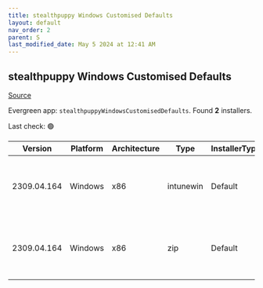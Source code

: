 ```yaml
---
title: stealthpuppy Windows Customised Defaults
layout: default
nav_order: 2
parent: S
last_modified_date: May 5 2024 at 12:41 AM
---
```


## stealthpuppy Windows Customised Defaults

[Source](https://stealthpuppy.com/image-customise/)

Evergreen app: `stealthpuppyWindowsCustomisedDefaults`. Found **2** installers.

Last check: 🟢

| Version     | Platform | Architecture | Type      | InstallerType | Date     | Size  | URI                                                                                                                                                                                                                  |
| ----------- | -------- | ------------ | --------- | ------------- | -------- | ----- | -------------------------------------------------------------------------------------------------------------------------------------------------------------------------------------------------------------------- |
| 2309.04.164 | Windows  | x86          | intunewin | Default       | 4/9/2023 | 37509 | [https://github.com/aaronparker/image-customise/releases/download/v2309.04.164/Install-Defaults.intunewin](https://github.com/aaronparker/image-customise/releases/download/v2309.04.164/Install-Defaults.intunewin) |
| 2309.04.164 | Windows  | x86          | zip       | Default       | 4/9/2023 | 33404 | [https://github.com/aaronparker/image-customise/releases/download/v2309.04.164/image-customise.zip](https://github.com/aaronparker/image-customise/releases/download/v2309.04.164/image-customise.zip)               |
